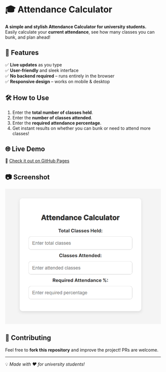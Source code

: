 # 🎓 Attendance Calculator  

**A simple and stylish Attendance Calculator for university students.**  
Easily calculate your **current attendance**, see how many classes you can bunk, and plan ahead!  

## 🚀 Features  
✅ **Live updates** as you type  
✅ **User-friendly** and sleek interface  
✅ **No backend required** – runs entirely in the browser  
✅ **Responsive design** – works on mobile & desktop  

## 🛠 How to Use  
1. Enter the **total number of classes held**.  
2. Enter the **number of classes attended**.  
3. Enter the **required attendance percentage**.  
4. Get instant results on whether you can bunk or need to attend more classes!  

## 🌐 Live Demo  
🔗 [Check it out on GitHub Pages](https://advaitharyag.github.io/attendance-calculator/)

## 📷 Screenshot  
![Attendance Calculator Preview](screenshot.png) 

## 📩 Contributing  
Feel free to **fork this repository** and improve the project! PRs are welcome.  

---

💡 *Made with ❤️ for university students!*  
